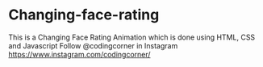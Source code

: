 # Changing-face-rating
This is a Changing Face Rating Animation which is done using HTML, CSS and Javascript  Follow @codingcorner in Instagram https://www.instagram.com/codingcorner/
